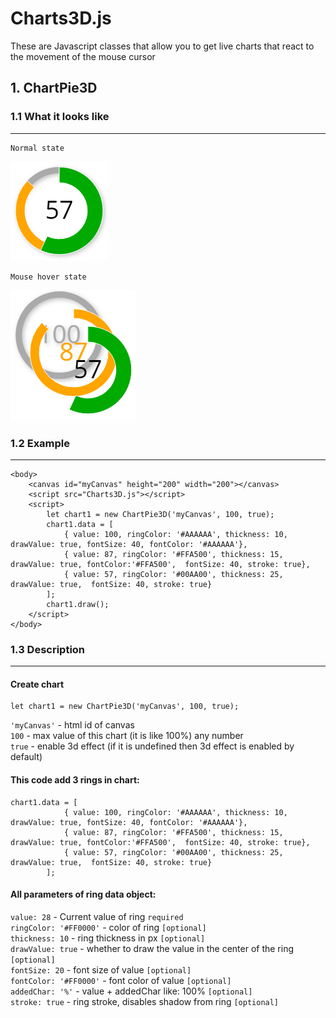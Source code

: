 # Charts3D.js
These are Javascript classes that allow you to get live charts that react to the movement of the mouse cursor

## 1. ChartPie3D
### 1.1 What it looks like
------------
    Normal state

![ ](/images/chart_flat.png)

    Mouse hover state

![ ](/images/chart_3d.png)


### 1.2 Example
------------
```
<body>
    <canvas id="myCanvas" height="200" width="200"></canvas>
    <script src="Charts3D.js"></script>
    <script>
        let chart1 = new ChartPie3D('myCanvas', 100, true);
        chart1.data = [
            { value: 100, ringColor: '#AAAAAA', thickness: 10, drawValue: true, fontSize: 40, fontColor: '#AAAAAA'},
            { value: 87, ringColor: '#FFA500', thickness: 15, drawValue: true, fontColor:'#FFA500',  fontSize: 40, stroke: true},
            { value: 57, ringColor: '#00AA00', thickness: 25, drawValue: true,  fontSize: 40, stroke: true}
        ];
        chart1.draw();
    </script>
</body>
```

### 1.3 Description 
------------
#### Create chart
```
let chart1 = new ChartPie3D('myCanvas', 100, true);
```
`'myCanvas'` - html id of canvas  
`100`        - max value of this chart (it is like 100%) any number  
`true`       - enable 3d effect (if it is undefined then 3d effect is enabled by default)  

#### This code add 3 rings in chart:
```
chart1.data = [
            { value: 100, ringColor: '#AAAAAA', thickness: 10, drawValue: true, fontSize: 40, fontColor: '#AAAAAA'},
            { value: 87, ringColor: '#FFA500', thickness: 15, drawValue: true, fontColor:'#FFA500',  fontSize: 40, stroke: true},
            { value: 57, ringColor: '#00AA00', thickness: 25, drawValue: true,  fontSize: 40, stroke: true}
        ];
```

#### All parameters of ring data object:

`value: 28`              - Current value of ring `required`  
`ringColor: '#FF0000'`   - color of ring `[optional]`  
`thickness: 10`          - ring thickness in px `[optional]`  
`drawValue: true`        - whether to draw the value in the center of the ring `[optional]`  
`fontSize: 20`           - font size of value `[optional]`  
`fontColor: '#FF0000'`   - font color of  value `[optional]`  
`addedChar: '%'`         - value + addedChar like: 100% `[optional]`  
`stroke: true`            - ring stroke, disables shadow from ring `[optional]`  


